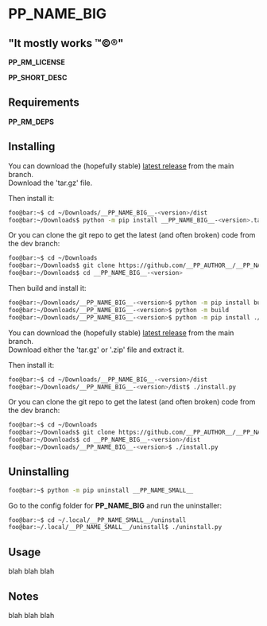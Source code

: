 <!----------------------------------------------------------------------------->
<!-- Project : __PP_NAME_BIG__                                 /          \  -->
<!-- Filename: README.md                                      |     ()     | -->
<!-- Date    : __PP_DATE__                                    |            | -->
<!-- Author  : __PP_AUTHOR__                                  |   \____/   | -->
<!-- License : __PP_LICENSE_NAME__                             \          /  -->
<!----------------------------------------------------------------------------->

# __PP_NAME_BIG__

## "It mostly works ™©®"

__PP_RM_LICENSE__

<!-- __PP_SHORT_DESC__ -->
__PP_SHORT_DESC__
<!-- __PP_SHORT_DESC__ -->

<!-- ![alt-text](README/screenshot.png "screenshot") -->

## Requirements
<!-- __PP_RM_DEPS__ -->
__PP_RM_DEPS__
<!-- __PP_RM_DEPS__ -->

## Installing
<!-- __RM_PKG_START__ -->
You can download the (hopefully stable)
[latest release](https://github.com/__PP_AUTHOR__/__PP_NAME_BIG__/releases/latest)
from the main branch.<br>
Download the 'tar.gz' file.

Then install it:
```bash
foo@bar:~$ cd ~/Downloads/__PP_NAME_BIG__-<version>/dist
foo@bar:~/Downloads$ python -m pip install __PP_NAME_BIG__-<version>.tar.gz
```
Or you can clone the git repo to get the latest (and often broken) code from the 
dev branch:
```bash
foo@bar:~$ cd ~/Downloads
foo@bar:~/Downloads$ git clone https://github.com/__PP_AUTHOR__/__PP_NAME_BIG__
foo@bar:~/Downloads$ cd __PP_NAME_BIG__-<version>
```
Then build and install it:
```bash
foo@bar:~/Downloads/__PP_NAME_BIG__-<version>$ python -m pip install build
foo@bar:~/Downloads/__PP_NAME_BIG__-<version>$ python -m build
foo@bar:~/Downloads/__PP_NAME_BIG__-<version>$ python -m pip install ./dist/__PP_NAME_SMALL__-<version>.tar.gz
```
<!-- __RM_PKG_END__ -->
<!-- __RM_APP_START__ -->
You can download the (hopefully stable)
[latest release](https://github.com/__PP_AUTHOR__/__PP_NAME_BIG__/releases/latest)
from the main branch.<br>
Download either the 'tar.gz' or '.zip' file and extract it.

Then install it:
```bash
foo@bar:~$ cd ~/Downloads/__PP_NAME_BIG__-<version>/dist
foo@bar:~/Downloads/__PP_NAME_BIG__-<version>/dist$ ./install.py
```

Or you can clone the git repo to get the latest (and often broken) code from the
dev branch:
```bash
foo@bar:~$ cd ~/Downloads
foo@bar:~/Downloads$ git clone https://github.com/__PP_AUTHOR__/__PP_NAME_BIG__
foo@bar:~/Downloads$ cd __PP_NAME_BIG__-<version>/dist
foo@bar:~/Downloads/__PP_NAME_BIG__-<version>$ ./install.py
```
<!-- __RM_APP_END__ -->

## Uninstalling
<!-- __RM_PKG_START__ -->
```bash
foo@bar:~$ python -m pip uninstall __PP_NAME_SMALL__
```
<!-- __RM_PKG_END__ -->
<!-- __RM_APP_START__ -->
Go to the config folder for __PP_NAME_BIG__ and run the uninstaller:
```bash
foo@bar:~$ cd ~/.local/__PP_NAME_SMALL__/uninstall
foo@bar:~/.local/__PP_NAME_SMALL__/uninstall$ ./uninstall.py
```
<!-- __RM_APP_END__ -->

## Usage
blah blah blah

## Notes
blah blah blah

<!-- -) -->
